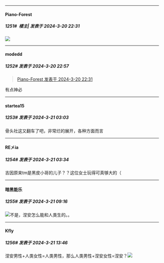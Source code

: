 ﻿
*****

####  Piano-Forest  
##### 1251#         楼主| 发表于 2024-3-20 22:31

<img src="https://p.sda1.dev/16/129c91dbb43439e33d58cc1ca0bcca6b/20240320_205655.jpg" referrerpolicy="no-referrer">


*****

####  modedd  
##### 1252#       发表于 2024-3-20 22:57

<blockquote><a href="httphttps://bbs.saraba1st.com/2b/forum.php?mod=redirect&amp;goto=findpost&amp;pid=64316221&amp;ptid=2125369" target="_blank">Piano-Forest 发表于 2024-3-20 22:31</a></blockquote>
有点神必


*****

####  startea15  
##### 1253#       发表于 2024-3-21 03:03

骨头社这又翻车了吧，非常烂的展开，各种方面而言


*****

####  RE㐅ia  
##### 1254#       发表于 2024-3-21 03:34

吉因原来tm是黑皮小哥的儿子？？这位女士玩得可真够大的（


*****

####  暗黑能乐  
##### 1255#       发表于 2024-3-21 09:16

<img src="https://static.saraba1st.com/image/smiley/face2017/068.png" referrerpolicy="no-referrer">不是，涅安怎么能和人类生的。。


*****

####  Kfly  
##### 1256#       发表于 2024-3-21 13:46

涅安男性+人类女性=人类男性，那么人类男性+涅安女性=涅安？<img src="https://static.saraba1st.com/image/smiley/face2017/068.png" referrerpolicy="no-referrer">

